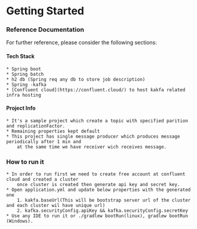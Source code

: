 # Getting Started

### Reference Documentation
For further reference, please consider the following sections:

#### Tech Stack
    * Spring boot
    * Spring batch
    * h2 db (Spring req any db to store job description)
    * Spring -kafka
    * [Confluent cloud](https://confluent.cloud/) to host kakfa related infra hosting

#### Project Info
    * It's a sample project which create a topic with specified parition and replicationFactor.
    * Remaining properties kept default 
    * This project has single message producer which produces message periodically after 1 min and 
        at the same time we have receiver wich receives message.
### How to run it
    * In order to run first we need to create free account at confluent cloud and created a cluster
        once cluster is created then generate api key and secret key.
    * Open application.yml and update below properties with the generated one
        1. kakfa.baseUrl(This will be bootstrap server url of the cluster and each cluster wil have unique url)
        2. kafka.securityConfig.apiKey && kafka.securityConfig.secretKey
    * Use any IDE to run it or ./gradlew bootRun(linux), gradlew bootRun (Windows).
